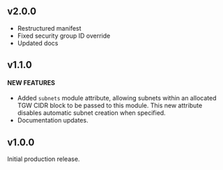 ## v2.0.0

 * Restructured manifest
 * Fixed security group ID override
 * Updated docs

## v1.1.0

#### NEW FEATURES

 * Added `subnets` module attribute, allowing subnets within an allocated TGW CIDR block to be passed to this module. This new attribute disables automatic subnet creation when specified.
 * Documentation updates.

## v1.0.0

Initial production release.
